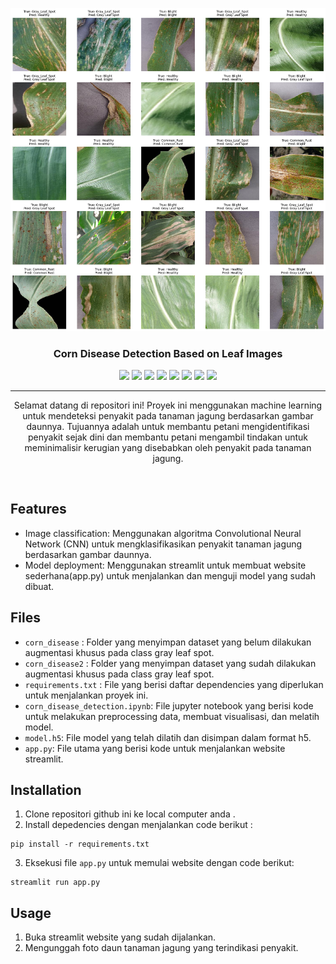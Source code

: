 <p align="center">
  <a href="" rel="noopener">
 <img src="test_predict.png" alt="Project Thumbnail"></a>
</p>
<h3 align="center">Corn Disease Detection Based on Leaf Images</h3>

<div align="center">

<img src="https://img.shields.io/badge/Python-FFD43B?style=for-the-badge&logo=python&logoColor=blue">
<img src="https://img.shields.io/badge/Jupyter-F37626.svg?&style=for-the-badge&logo=Jupyter&logoColor=white">
<img src="https://img.shields.io/badge/TensorFlow-FF6F00?style=for-the-badge&logo=tensorflow&logoColor=white">
<img src="https://img.shields.io/badge/Keras-D00000?style=for-the-badge&logo=Keras&logoColor=white">
<img src="https://img.shields.io/badge/scikit_learn-F7931E?style=for-the-badge&logo=scikit-learn&logoColor=white">
<img src="https://img.shields.io/badge/Numpy-777BB4?style=for-the-badge&logo=numpy&logoColor=white">
<img src="https://img.shields.io/badge/Kaggle-20BEFF?style=for-the-badge&logo=Kaggle&logoColor=white">
<img src="https://img.shields.io/badge/Streamlit-FF4B4B?style=for-the-badge&logo=Streamlit&logoColor=white">
</div>

---

<p align="center"> Selamat datang di repositori ini! Proyek ini menggunakan machine learning untuk mendeteksi penyakit pada tanaman jagung berdasarkan gambar daunnya. Tujuannya adalah untuk membantu petani mengidentifikasi penyakit sejak dini dan membantu petani mengambil tindakan untuk meminimalisir kerugian yang disebabkan oleh penyakit pada tanaman jagung.</p>
    <br> 
</p>

## Features
- Image classification: Menggunakan algoritma Convolutional Neural Network (CNN) untuk mengklasifikasikan penyakit tanaman jagung berdasarkan gambar daunnya.
- Model deployment: Menggunakan streamlit untuk membuat website sederhana(app.py) untuk menjalankan dan menguji model yang sudah dibuat.

## Files
- `corn_disease` : Folder yang menyimpan dataset yang belum dilakukan augmentasi khusus pada class gray leaf spot.
- `corn_disease2` : Folder yang menyimpan dataset yang sudah dilakukan augmentasi khusus pada class gray leaf spot.
- `requirements.txt` : File yang berisi daftar dependencies yang diperlukan untuk menjalankan proyek ini.
- `corn_disease_detection.ipynb`: File jupyter notebook yang berisi kode untuk melakukan preprocessing data, membuat visualisasi, dan melatih model.
- `model.h5`: File model yang telah dilatih dan disimpan dalam format h5.
- `app.py`: File utama yang berisi kode untuk menjalankan website streamlit.

## Installation
1. Clone repositori github ini ke local computer anda .
2. Install depedencies dengan menjalankan code berikut : 
```
pip install -r requirements.txt
```
3. Eksekusi file `app.py` untuk memulai website dengan code berikut:
```
streamlit run app.py
```

## Usage
1. Buka streamlit website yang sudah dijalankan.
2. Mengunggah foto daun tanaman jagung yang terindikasi penyakit.